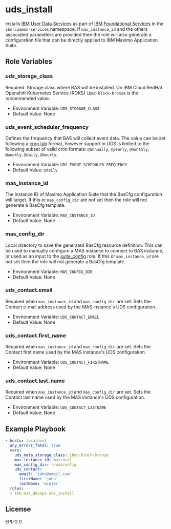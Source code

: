 uds_install
===========

Installs [IBM User Data Services](https://www.ibm.com/docs/en/cpfs?topic=services-enabling-user-data) as part of [IBM Foundational Services](https://www.ibm.com/docs/en/cpfs?topic=312-installing-foundational-services-by-using-console) in the `ibm-common-services` namespace.  If `mas_instance_id` and the others associated parameters are provided then the role will also generate a configuration file that can be directly applied to IBM Maximo Application Suite.


Role Variables
--------------

### uds_storage_class
Required.  Storage class where BAS will be installed.  On IBM Cloud RedHat Openshift Kubernetes Service (ROKS) `ibmc-block-bronze` is the recommended value.

- Environment Variable: `UDS_STORAGE_CLASS`
- Default Value: None


### uds_event_scheduler_frequency
Defines the frequency that BAS will collect event data. The value can be set following a [cron tab](https://crontab.guru/) format, however support in UDS is limited to the following subset of valid cron formats: `@annually`, `@yearly`, `@monthly`, `@weekly`, `@daily`, `@hourly`.

- Environment Variable: `UDS_EVENT_SCHEDULER_FREQUENCY`
- Default Value: `@daily`

### mas_instance_id
The instance ID of Maximo Application Suite that the BasCfg configuration will target.  If this or `mas_config_dir` are not set then the role will not generate a BasCfg template.

- Environment Variable: `MAS_INSTANCE_ID`
- Default Value: None

### mas_config_dir
Local directory to save the generated BasCfg resource definition.  This can be used to manually configure a MAS instance to connect to BAS instance, or used as an input to the [suite_config](suite_config.md) role. If this or `mas_instance_id` are not set then the role will not generate a BasCfg template.

- Environment Variable: `MAS_CONFIG_DIR`
- Default Value: None

### uds_contact.email
Required when `mas_instance_id` and `mas_config_dir` are set.  Sets the Contact e-mail address used by the MAS instance's UDS configuration.

- Environment Variable: `UDS_CONTACT_EMAIL`
- Default Value: None

### uds_contact.first_name
Required when `mas_instance_id` and `mas_config_dir` are set.  Sets the Contact first name used by the MAS instance's UDS configuration.

- Environment Variable: `UDS_CONTACT_FIRSTNAME`
- Default Value: None

### uds_contact.last_name
Required when `mas_instance_id` and `mas_config_dir` are set.  Sets the Contact last name used by the MAS instance's UDS configuration.

- Environment Variable: `UDS_CONTACT_LASTNAME`
- Default Value: None

Example Playbook
----------------

```yaml
- hosts: localhost
  any_errors_fatal: true
  vars:
    uds_meta_storage_class: ibmc-block-bronze
    mas_instance_id: masinst1
    mas_config_dir: ~/masconfig
    uds_contact:
      email: 'john@email.com'
      firstName: 'john'
      lastName: 'winter'
  roles:
  - ibm.mas_devops.uds_install
```

License
-------

EPL-2.0
